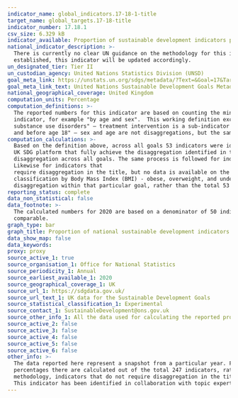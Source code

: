 ```yaml
---
indicator_name: global_indicators.17-18-1-title
target_name: global_targets.17-18-title
indicator_number: 17.18.1
csv_size: 6.329 kB
indicator_available: Proportion of sustainable development indicators produced at the national level with full disaggregation when relevant to the target, in accordance with the Fundamental Principles of Official Statistics
national_indicator_description: >-
  There is currently no clear UN guidance on the methodology for this indicator, so the Sustainable Development Goals team within the Office for National Statistics is publishing these numbers based on in-house research. Once a clear direction is given by the UN and the formal metadata is
  established, this indicator will be updated accordingly.
un_designated_tier: Tier II
un_custodian_agency: United Nations Statistics Division (UNSD)
goal_meta_link: https://unstats.un.org/sdgs/metadata/?Text=&Goal=17&Target=17.18
goal_meta_link_text: United Nations Sustainable Development Goals Metadata (PDF 469 KB)
national_geographical_coverage: United Kingdom
computation_units: Percentage
computation_definitions: >-
  The reported numbers for this indicator are based on counting the minimum disaggregations which are mentioned specifically in the indicator name. Based on this principle, a relevant disaggregation is most often defined as any classification that follows "by" in the title of the
  indicator, for example "by age and sex".  This working definition excludes cases where the title of the indicator includes sub-indicators, such as Indicator 3.5.1 - "Coverage of treatment interventions (pharmacological, psychosocial and rehabilitation and aftercare services) for
  substance use disorders" – treatment intervention is a sub-indicator rather than a disaggregation. Also, excluded are any references to the sample the indicator requires data for, such as Indicator 5.3.1 - "Proportion of women aged 20-24 years who were married or in a union before age 15
  and before age 18" – sex and age are not disaggregations, but the sample required by the indicator.
computation_calculations: >-
  Based on the definition above, across all goals 53 indicators were identified as containing specific disaggregations within the title. This number was used as the denominator for calculating the proportion of indicators with full disaggregation. The number of reported indicators on the
  UK SDG platform that fully achieve the disaggregation identified in their title are divided by the total number of indicators identified to contain disaggregation in their title (that is, 53). This number is then multiplied by 100 to obtain the percentage of indicators with full
  disaggregation across all goals. The same process is followed for indicators that have available data only for some of the disaggregations identified in the title, in order to obtain percentage of indicators with achieved partial disaggregation.<br><br>
  Likewise for indicators that
  require disaggregation in the title, but no data is available on the platform. In addition, a proxy variable counts towards achieving a required disaggregation. For example indicator 2.2.2 requires prevalence of malnutrition by type (wasting and overweight), which is achieved by using a
  classification by Body Mass Index (BMI) - obese, overweight, and underweight. When the data is additionally disaggregated by goal, the percentage represents the completeness of disaggregation (fully, partially, not disaggregated) based on the number of indicators identified to require
  disaggregation within that particular goal, rather than the total 53 indicators across all goals.<br><br>Based on the outlined definition, Goals 6, 7 ,13, and 14 do not have any indicators that require disaggregation.
reporting_status: complete
data_non_statistical: false
data_footnote: >-
  The calculated numbers for 2020 are based on a denominator of 50 indicators that require diaggregation in the title. Following global changes to the indicators in 2020, the denominator for 2021 onwards is 53 indicators. Therefore, the figures for 2020 and 2021 are not directly
  comparable.
graph_type: bar
graph_title: Proportion of national sustainable development indicators with full disaggregation when relevant to the indicator title
data_show_map: false
data_keywords:  
proxy: proxy
source_active_1: true
source_organisation_1: Office for National Statistics
source_periodicity_1: Annual
source_earliest_available_1: 2020
source_geographical_coverage_1: UK
source_url_1: https://sdgdata.gov.uk/
source_url_text_1: UK data for the Sustainable Development Goals
source_statistical_classification_1: Experimental
source_contact_1: SustainableDevelopment@ons.gov.uk
source_other_info_1: All the data used for calculating the reported proportions is sourced from the indicators information available on the UK SDG platform
source_active_2: false
source_active_3: false
source_active_4: false
source_active_5: false
source_active_6: false
other_info: >-
  The data reported here represent a snapshot from a particular year. For the current reporting status, refer to the 'Disaggregation status' tab of the [reporting status](https://sdgdata.gov.uk/reporting-status/) section within the National Reporting Platform. Note that the reported
  percentages there are calculated out of the total 247 indicators, rather than the 53 indicators that explicitly require disaggregation in the title. Therefore, the methodology is slightly different and although the reported counts are the same, the percentage will differ. Within this
  methodology, indicators that do not require disaggregation in the title are classed as "out of scope".     This indicator is being used as an approximation of the UN SDG Indicator. Where possible, we will work to identify or develop UK data to meet the global indicator specification.
  This indicator has been identified in collaboration with topic experts.
---
```

